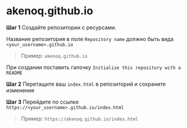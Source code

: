 # akenoq.github.io

**Шаг 1** Создайте репозитории с ресурсами.

Название репозитория в поле `Repository name` должно быть вида `<your_username>.github.io`
> Пример: `akenoq.github.io`

При создании поставить галочку `Initialize this repository with a README`

**Шаг 2** Перетащите ваш `index.html` в репозиторий и сохраните изменения

**Шаг 3** Перейдите по ссылке `https://<your_username>.github.io/index.html`

> Пример: `https://akenoq.github.io/index.html`
